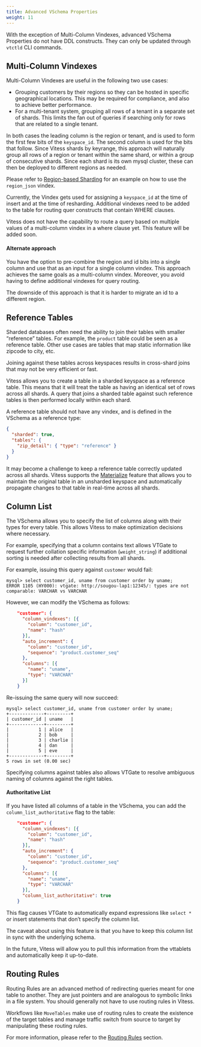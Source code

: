 ```yaml
---
title: Advanced VSchema Properties
weight: 11
---
```


With the exception of Multi-Column Vindexes, advanced VSchema Properties do not have DDL constructs. They can only be updated through `vtctld` CLI commands.

## Multi-Column Vindexes

Multi-Column Vindexes are useful in the following two use cases:

* Grouping customers by their regions so they can be hosted in specific geographical locations. This may be required for compliance, and also to achieve better performance.
* For a multi-tenant system, grouping all rows of a tenant in a separate set of shards. This limits the fan out of queries if searching only for rows that are related to a single tenant.

In both cases the leading column is the region or tenant, and is used to form the first few bits of the `keyspace_id`. The second column is used for the bits that follow. Since Vitess shards by keyrange, this approach will naturally group all rows of a region or tenant within the same shard, or within a group of consecutive shards. Since each shard is its own mysql cluster, these can then be deployed to different regions as needed.

Please refer to [Region-based Sharding](../../configuration-advanced/region-sharding) for an example on how to use the `region_json` vindex.

Currently, the Vindex gets used for assigning a `keyspace_id` at the time of insert and at the time of resharding. Additional vindexes need to be added to the table for routing quer constructs that contain WHERE clauses.

Vitess does not have the capability to route a query based on multiple values of a multi-column vindex in a where clause yet. This feature will be added soon.

#### Alternate approach

You have the option to pre-combine the region and id bits into a single column and use that as an input for a single column vindex. This approach achieves the same goals as a multi-column vindex. Moreover, you avoid having to define additional vindexes for query routing.

The downside of this approach is that it is harder to migrate an id to a different region.

## Reference Tables

Sharded databases often need the ability to join their tables with smaller “reference” tables. For example, the `product` table could be seen as a reference table. Other use cases are tables that map static information like zipcode to city, etc.

Joining against these tables across keyspaces results in cross-shard joins that may not be very efficient or fast.

Vitess allows you to create a table in a sharded keyspace as a reference table. This means that it will treat the table as having an identical set of rows across all shards. A query that joins a sharded table against such reference tables is then performed locally within each shard.

A reference table should not have any vindex, and is defined in the VSchema as a reference type:

```json
{
  "sharded": true,
  "tables": {
    "zip_detail": { "type": "reference" }
  }
}
```

It may become a challenge to keep a reference table correctly updated across all shards. Vitess supports the [Materialize](../../migration/materialize) feature that allows you to maintain the original table in an unsharded keyspace and automatically propagate changes to that table in real-time across all shards.

## Column List

The VSchema allows you to specify the list of columns along with their types for every table. This allows Vitess to make optimization decisions where necessary.

For example, specifying that a column contains text allows VTGate to request further collation specific information (`weight_string`) if additional sorting is needed after collecting results from all shards.

For example, issuing this query against `customer` would fail:

```text
mysql> select customer_id, uname from customer order by uname;
ERROR 1105 (HY000): vtgate: http://sougou-lap1:12345/: types are not comparable: VARCHAR vs VARCHAR
```

However, we can modify the VSchema as follows:

```json
    "customer": {
      "column_vindexes": [{
        "column": "customer_id",
        "name": "hash"
      }],
      "auto_increment": {
        "column": "customer_id",
        "sequence": "product.customer_seq"
      },
      "columns": [{
        "name": "uname",
        "type": "VARCHAR"
      }]
    }
```

Re-issuing the same query will now succeed:

```text
mysql> select customer_id, uname from customer order by uname;
+-------------+---------+
| customer_id | uname   |
+-------------+---------+
|           1 | alice   |
|           2 | bob     |
|           3 | charlie |
|           4 | dan     |
|           5 | eve     |
+-------------+---------+
5 rows in set (0.00 sec)
```

Specifying columns against tables also allows VTGate to resolve ambiguous naming of columns against the right tables.

#### Authoritative List

If you have listed all columns of a table in the VSchema, you can add the `column_list_authoritative` flag to the table:

```json
    "customer": {
      "column_vindexes": [{
        "column": "customer_id",
        "name": "hash"
      }],
      "auto_increment": {
        "column": "customer_id",
        "sequence": "product.customer_seq"
      },
      "columns": [{
        "name": "uname",
        "type": "VARCHAR"
      }],
      "column_list_authoritative": true
    }
```

This flag causes VTGate to automatically expand expressions like `select *` or insert statements that don’t specify the column list.

The caveat about using this feature is that you have to keep this column list in sync with the underlying schema.

In the future, Vitess will allow you to pull this information from the vttablets and automatically keep it up-to-date.

## Routing Rules

Routing Rules are an advanced method of redirecting queries meant for one table to another. They are just pointers and are analogous to symbolic links in a file system. You should generally not have to use routing rules in Vitess.

Workflows like `MoveTables` make use of routing rules to create the existence of the target tables and manage traffic switch from source to target by manipulating these routing rules.

For more information, please refer to the [Routing Rules](../../../reference/features/schema-routing-rules) section.


